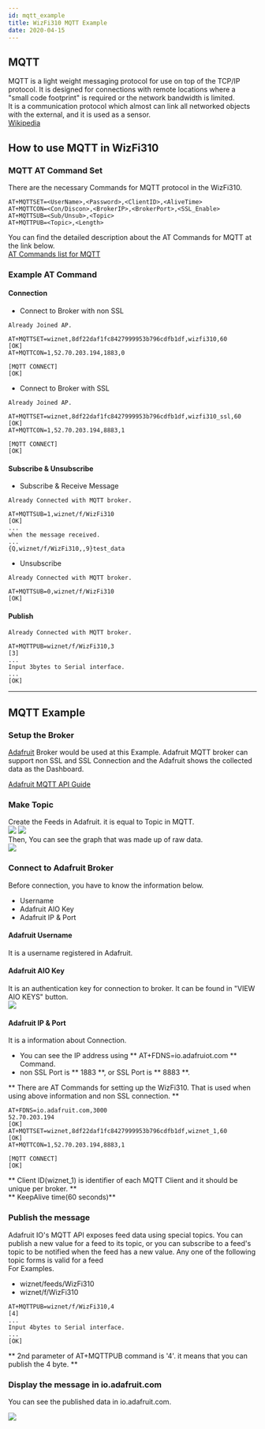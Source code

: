 ```yaml
---
id: mqtt_example
title: WizFi310 MQTT Example
date: 2020-04-15
---
```


## MQTT

MQTT is a light weight messaging protocol for use on top of the TCP/IP
protocol. It is designed for connections with remote locations where a
"small code footprint" is required or the network bandwidth is
limited.  
It is a communication protocol which almost can link all networked
objects with the external, and it is used as a sensor.  
[Wikipedia](https://en.wikipedia.org/wiki/MQTT)  
  
## How to use MQTT in WizFi310
  
### MQTT AT Command Set

There are the necessary Commands for MQTT protocol in the WizFi310.  
  

```
AT+MQTTSET=<UserName>,<Password>,<ClientID>,<AliveTime>  
AT+MQTTCON=<Con/Discon>,<BrokerIP>,<BrokerPort>,<SSL_Enable>  
AT+MQTTSUB=<Sub/Unsub>,<Topic>  
AT+MQTTPUB=<Topic>,<Length>  
```

You can find the detailed description about the AT Commands for MQTT
at the link below.  
[AT Commands list for MQTT](./AT_Commands.md#mqtt-commands)

  
### Example AT Command

#### Connection

- Connect to Broker with non SSL

```
Already Joined AP.
    
AT+MQTTSET=wiznet,8df22daf1fc8427999953b796cdfb1df,wizfi310,60
[OK]
AT+MQTTCON=1,52.70.203.194,1883,0
    
[MQTT CONNECT]
[OK]
```

- Connect to Broker with SSL

```
Already Joined AP.
    
AT+MQTTSET=wiznet,8df22daf1fc8427999953b796cdfb1df,wizfi310_ssl,60
[OK]
AT+MQTTCON=1,52.70.203.194,8883,1
    
[MQTT CONNECT]
[OK]
```

#### Subscribe & Unsubscribe

- Subscribe & Receive Message

```
Already Connected with MQTT broker.
    
AT+MQTTSUB=1,wiznet/f/WizFi310
[OK]
...
when the message received.
...
{Q,wiznet/f/WizFi310,,9}test_data
```

- Unsubscribe

``` 
Already Connected with MQTT broker.

AT+MQTTSUB=0,wiznet/f/WizFi310
[OK]

```

#### Publish

``` 
Already Connected with MQTT broker.

AT+MQTTPUB=wiznet/f/WizFi310,3
[3]
...
Input 3bytes to Serial interface.
...
[OK]

```

-----

## MQTT Example

  
### Setup the Broker

[Adafruit](https://io.adafruit.com/) Broker would be used at this
Example. Adafruit MQTT broker can support non SSL and SSL Connection and
the Adafruit shows the collected data as the Dashboard.  
  
[Adafruit MQTT API
Guide](https://learn.adafruit.com/adafruit-io/mqtt-api)  

### Make Topic

Create the Feeds in Adafruit. it is equal to Topic in MQTT.  
![](https://d3cmhcsnvv7jc.cloudfront.net/docs/img/products/wizfi310/wizfi310pg/1_feeds.png)
![](https://d3cmhcsnvv7jc.cloudfront.net/docs/img/products/wizfi310/wizfi310pg/2_newfeed.png)  
Then, You can see the graph that was made up of raw data.  
![](https://d3cmhcsnvv7jc.cloudfront.net/docs/img/products/wizfi310/wizfi310pg/3_create_aio_key_1.png)

### Connect to Adafruit Broker
Before connection, you have to know the information below.  

- Username
- Adafruit AIO Key
- Adafruit IP & Port

#### Adafruit Username

It is a username registered in Adafruit.  

#### Adafruit AIO Key

It is an authentication key for connection to broker. It can be found in
"VIEW AIO KEYS" button.  
![](https://d3cmhcsnvv7jc.cloudfront.net/docs/img/products/wizfi310/wizfi310pg/4_create_aio_key_2.png)  

#### Adafruit IP & Port

It is a information about Connection.

- You can see the IP address using ** AT+FDNS=io.adafruiot.com ** Command.
- non SSL Port is ** 1883 **, or SSL Port is ** 8883 **.

** There are AT Commands for setting up the WizFi310. That is used
when using above information and non SSL connection. **  

```
AT+FDNS=io.adafruit.com,3000
52.70.203.194
[OK]
AT+MQTTSET=wiznet,8df22daf1fc8427999953b796cdfb1df,wiznet_1,60
[OK]
AT+MQTTCON=1,52.70.203.194,8883,1
    
[MQTT CONNECT]
[OK]
```

** Client ID(wiznet\_1) is identifier of each MQTT Client and it
should be unique per broker. **  
** KeepAlive time(60 seconds)**  

### Publish the message

Adafruit IO's MQTT API exposes feed data using special topics. You can
publish a new value for a feed to its topic, or you can subscribe to a
feed's topic to be notified when the feed has a new value. Any one of
the following topic forms is valid for a feed  
For Examples.

  - wiznet/feeds/WizFi310
  - wiznet/f/WizFi310

```
AT+MQTTPUB=wiznet/f/WizFi310,4
[4]
...
Input 4bytes to Serial interface.
...
[OK]
```
** 2nd parameter of AT+MQTTPUB command is '4'. it means that you can publish the 4 byte. **

### Display the message in io.adafruit.com

You can see the published data in io.adafruit.com.

![](https://d3cmhcsnvv7jc.cloudfront.net/docs/img/products/wizfi310/wizfi310pg/5_display_value.png)
